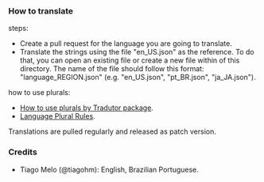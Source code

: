 ### How to translate

steps:

 * Create a pull request for the language you are going to translate.
 * Translate the strings using the file "en_US.json" as the reference. To do that, you can open an existing file or create a new file within of this directory. The name of the file should follow this format: "language_REGION.json" (e.g. "en_US.json", "pt_BR.json", "ja_JA.json").

how to use plurals:

 * [How to use plurals by Tradutor package](https://pub.dev/packages/tradutor#plural-messages).
 * [Language Plural Rules](https://unicode.org/cldr/charts/latest/supplemental/language_plural_rules.html).

Translations are pulled regularly and released as patch version.

### Credits

* Tiago Melo (@tiagohm): English, Brazilian Portuguese.
